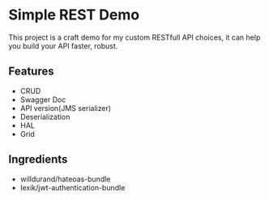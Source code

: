Simple REST Demo
===============
This project is a craft demo for my custom RESTfull API choices, it can help you build your API faster, robust.

## Features

* CRUD
* Swagger Doc
* API version(JMS serializer)
* Deserialization
* HAL
* Grid

## Ingredients

* willdurand/hateoas-bundle
* lexik/jwt-authentication-bundle
